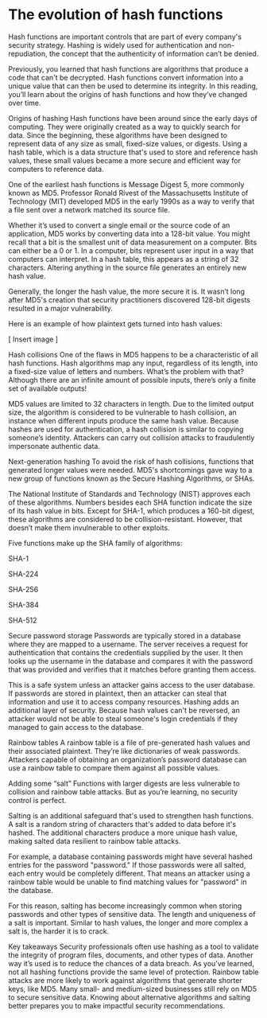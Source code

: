 # The evolution of hash functions
Hash functions are important controls that are part of every company's security strategy. Hashing is widely used for authentication and non-repudiation, the concept that the authenticity of information can’t be denied.

Previously, you learned that hash functions are algorithms that produce a code that can't be decrypted. Hash functions convert information into a unique value that can then be used to determine its integrity. In this reading, you’ll learn about the origins of hash functions and how they’ve changed over time.

Origins of hashing
Hash functions have been around since the early days of computing. They were originally created as a way to quickly search for data. Since the beginning, these algorithms have been designed to represent data of any size as small, fixed-size values, or digests. Using a hash table, which is a data structure that's used to store and reference hash values, these small values became a more secure and efficient way for computers to reference data.

One of the earliest hash functions is Message Digest 5, more commonly known as MD5. Professor Ronald Rivest of the Massachusetts Institute of Technology (MIT) developed MD5 in the early 1990s as a way to verify that a file sent over a network matched its source file.

Whether it’s used to convert a single email or the source code of an application, MD5 works by converting data into a 128-bit value. You might recall that a bit is the smallest unit of data measurement on a computer. Bits can either be a 0 or 1. In a computer, bits represent user input in a way that computers can interpret. In a hash table, this appears as a string of 32 characters. Altering anything in the source file generates an entirely new hash value.

Generally, the longer the hash value, the more secure it is. It wasn’t long after MD5's creation that security practitioners discovered 128-bit digests resulted in a major vulnerability.

Here is an example of how plaintext gets turned into hash values:

[ Insert image ]

Hash collisions
One of the flaws in MD5 happens to be a characteristic of all hash functions. Hash algorithms map any input, regardless of its length, into a fixed-size value of letters and numbers. What’s the problem with that? Although there are an infinite amount of possible inputs, there’s only a finite set of available outputs!

MD5 values are limited to 32 characters in length. Due to the limited output size, the algorithm is considered to be vulnerable to hash collision, an instance when different inputs produce the same hash value. Because hashes are used for authentication, a hash collision is similar to copying someone’s identity. Attackers can carry out collision attacks to fraudulently impersonate authentic data.

Next-generation hashing
To avoid the risk of hash collisions, functions that generated longer values were needed. MD5's shortcomings gave way to a new group of functions known as the Secure Hashing Algorithms, or SHAs.

The National Institute of Standards and Technology (NIST) approves each of these algorithms. Numbers besides each SHA function indicate the size of its hash value in bits. Except for SHA-1, which produces a 160-bit digest, these algorithms are considered to be collision-resistant. However, that doesn’t make them invulnerable to other exploits.

Five functions make up the SHA family of algorithms:

SHA-1

SHA-224

SHA-256

SHA-384

SHA-512

Secure password storage
Passwords are typically stored in a database where they are mapped to a username. The server receives a request for authentication that contains the credentials supplied by the user. It then looks up the username in the database and compares it with the password that was provided and verifies that it matches before granting them access.

This is a safe system unless an attacker gains access to the user database. If passwords are stored in plaintext, then an attacker can steal that information and use it to access company resources. Hashing adds an additional layer of security. Because hash values can't be reversed, an attacker would not be able to steal someone's login credentials if they managed to gain access to the database.

Rainbow tables
A rainbow table is a file of pre-generated hash values and their associated plaintext. They’re like dictionaries of weak passwords. Attackers capable of obtaining an organization’s password database can use a rainbow table to compare them against all possible values.

Adding some “salt”
Functions with larger digests are less vulnerable to collision and rainbow table attacks. But as you’re learning, no security control is perfect.

Salting is an additional safeguard that's used to strengthen hash functions. A salt is a random string of characters that's added to data before it's hashed. The additional characters produce a more unique hash value, making salted data resilient to rainbow table attacks.

For example, a database containing passwords might have several hashed entries for the password "password." If those passwords were all salted, each entry would be completely different. That means an attacker using a rainbow table would be unable to find matching values for "password" in the database.

For this reason, salting has become increasingly common when storing passwords and other types of sensitive data. The length and uniqueness of a salt is important. Similar to hash values, the longer and more complex a salt is, the harder it is to crack.

Key takeaways
Security professionals often use hashing as a tool to validate the integrity of program files, documents, and other types of data. Another way it’s used is to reduce the chances of a data breach. As you’ve learned, not all hashing functions provide the same level of protection. Rainbow table attacks are more likely to work against algorithms that generate shorter keys, like MD5. Many small- and medium-sized businesses still rely on MD5 to secure sensitive data. Knowing about alternative algorithms and salting better prepares you to make impactful security recommendations.

